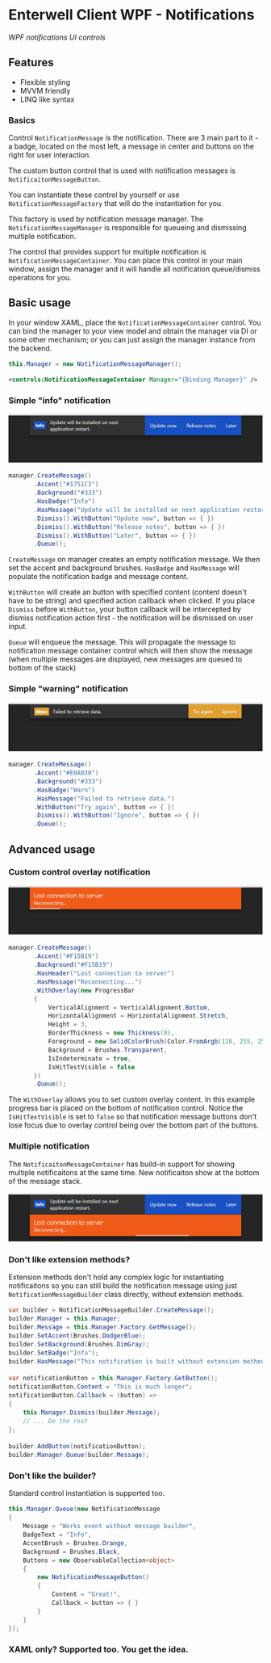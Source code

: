 # Enterwell Client WPF - Notifications
_WPF notifications UI controls_

## Features
- Flexible styling 
- MVVM friendly
- LINQ like syntax

### Basics

Control `NotificationMessage` is the notification. There are 3 main part to it - a badge, located on the most left, a message in center and buttons on the right for user interaction.

The custom button control that is used with notification messages is `NotificaitonMessageButton`. 

You can instantiate these control by yourself or use `NotificationMessageFactory` that will do the instantiation for you.

This factory is used by notification message manager. The `NotificationMessageManager` is responsible for queueing and dismissing multiple notification.

The control that provides support for multiple notification is `NotificationMessageContainer`. You can place this control in your main window, assign the manager and it will handle all notification queue/dismiss operations for you. 

## Basic usage

In your window XAML, place the `NotificationMessageContainer` control. You can bind the manager to your view model and obtain the manager via DI or some other mechanism; or you can just assign the manager instance from the backend.

```c#
this.Manager = new NotificationMessageManager();
```

```xml
<controls:NotificationMessageContainer Manager="{Binding Manager}" />
```

### Simple "info" notification

![Info notification message](docs/images/CaptureNotificationMessageInfo.png)

```c#
manager.CreateMessage()
       .Accent("#1751C3")
       .Background("#333")
       .HasBadge("Info")
       .HasMessage("Update will be installed on next application restart.")
       .Dismiss().WithButton("Update now", button => { })
       .Dismiss().WithButton("Release notes", button => { })
       .Dismiss().WithButton("Later", button => { })
       .Queue(); 
```

`CreateMessage` on manager creates an empty notification message. We then set the accent and background brushes. `HasBadge` and `HasMessage` will populate the notification badge and message content.

`WithButton` will create an button with specified content (content doesn't have to be string) and specified action callback when clicked. If you place `Dismiss` before `WithButton`, your button callback will be intercepted by dismiss notification action first - the notification will be dismissed on user input.

`Queue` will enqueue the message. This will propagate the message to notification message container control which will then show the message (when multiple messages are displayed, new messages are queued to bottom of the stack)

### Simple "warning" notification

![Warning notification message](docs/images/CaptureNotificationMessageWarning.png)

```c#
manager.CreateMessage()
       .Accent("#E0A030")
       .Background("#333")
       .HasBadge("Warn")
       .HasMessage("Failed to retrieve data.")
       .WithButton("Try again", button => { })
       .Dismiss().WithButton("Ignore", button => { })
       .Queue();
```

## Advanced usage

### Custom control overlay notification

![Error notificaiton message with progress bar overlay](docs/images/CaptureNotificationMessageError.png)

```c#
manager.CreateMessage()
       .Accent("#F15B19")
       .Background("#F15B19")
       .HasHeader("Lost connection to server")
       .HasMessage("Reconnecting...")
       .WithOverlay(new ProgressBar
       {
           VerticalAlignment = VerticalAlignment.Bottom,
           HorizontalAlignment = HorizontalAlignment.Stretch,
           Height = 3,
           BorderThickness = new Thickness(0),
           Foreground = new SolidColorBrush(Color.FromArgb(128, 255, 255, 255)),
           Background = Brushes.Transparent,
           IsIndeterminate = true,
           IsHitTestVisible = false
       })
       .Queue();
```

The `WithOverlay` allows you to set custom overlay content. In this example progress bar is placed on the bottom of notification control. Notice the `IsHitTextVisible` is set to `false` so that notification message buttons don't lose focus due to overlay control being over the bottom part of the buttons.

### Multiple notification

The `NotificaitonMessageContainer` has build-in support for showing multiple notificaitons at the same time. New notificaiton show at the bottom of the message stack.

![Multiple notificaitons example](docs/images/CaptureNotificationMessageMultiple.png)

### Don't like extension methods?

Extension methods don't hold any complex logic for instantiating notificaitons so you can still build the notification message using just `NotificationMessageBuilder` class directly, without extension methods.

```c#
var builder = NotificationMessageBuilder.CreateMessage();
builder.Manager = this.Manager;
builder.Message = this.Manager.Factory.GetMessage();
builder.SetAccent(Brushes.DodgerBlue);
builder.SetBackground(Brushes.DimGray);
builder.SetBadge("Info");
builder.HasMessage("This notification is built without extension methods.");

var notificationButton = this.Manager.Factory.GetButton();
notificationButton.Content = "This is much longer";
notificationButton.Callback = (button) =>
{
    this.Manager.Dismiss(builder.Message);
    // ... Do the rest
};

builder.AddButton(notificationButton);
builder.Manager.Queue(builder.Message);
```     

### Don't like the builder?

Standard control instantiation is supported too. 

```c#
this.Manager.Queue(new NotificationMessage
{
    Message = "Works event without message builder",
    BadgeText = "Info",
    AccentBrush = Brushes.Orange,
    Background = Brushes.Black,
    Buttons = new ObservableCollection<object>
    {
        new NotificationMessageButton()
        {
            Content = "Great!",
            Callback = button => { }
        }
    }
});
```

### XAML only? Supported too. You get the idea.